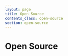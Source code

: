 ```yaml
---
layout: page
title: Open Source
contents_class: open-source
section: open-source
---
```


# Open Source
